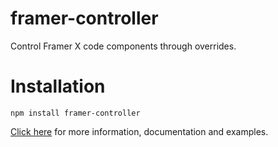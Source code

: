 # framer-controller

Control Framer X code components through overrides.

# Installation

`npm install framer-controller`

[Click here](http://framer-controller.netlify.com) for more information, documentation and examples.
